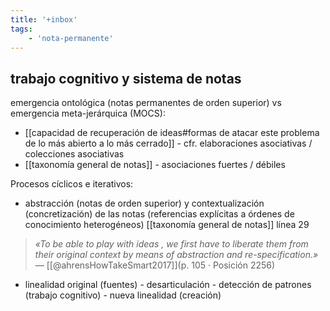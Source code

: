 ```yaml
---
title: '+inbox'
tags:
    - 'nota-permanente'
---
```

## trabajo cognitivo y sistema de notas

emergencia ontológica (notas permanentes de orden superior) vs emergencia meta-jerárquica (MOCS):

- [[capacidad de recuperación de ideas#formas de atacar este problema de lo más abierto a lo más cerrado]] - cfr. elaboraciones asociativas / colecciones asociativas
- [[taxonomía general de notas]] - asociaciones fuertes / débiles

Procesos cíclicos e iterativos:

- abstracción (notas de orden superior) y contextualización (concretización) de las notas (referencias explícitas a órdenes de conocimiento heterogéneos) [[taxonomía general de notas]] línea 29

>*«To be able to play with ideas , we first have to liberate them from their original context by means of abstraction and re-specification.»* — [[@ahrensHowTakeSmart2017]](p. 105 · Posición 2256)

- linealidad original (fuentes) - desarticulación - detección de patrones (trabajo cognitivo) - nueva linealidad (creación)

